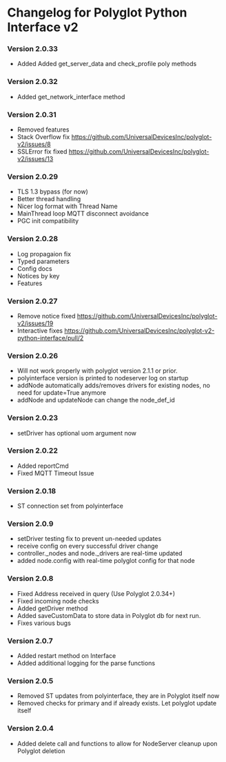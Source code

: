 # __Changelog for Polyglot Python Interface v2__


### Version 2.0.33
* Added Added get_server_data and check_profile poly methods

### Version 2.0.32
* Added get_network_interface method

### Version 2.0.31
* Removed features
* Stack Overflow fix https://github.com/UniversalDevicesInc/polyglot-v2/issues/8
* SSLError fix fixed https://github.com/UniversalDevicesInc/polyglot-v2/issues/13

### Version 2.0.29
* TLS 1.3 bypass (for now)
* Better thread handling
* Nicer log format with Thread Name
* MainThread loop MQTT disconnect avoidance
* PGC init compatibility

### Version 2.0.28
* Log propagaion fix
* Typed parameters
* Config docs
* Notices by key
* Features

### Version 2.0.27
* Remove notice fixed https://github.com/UniversalDevicesInc/polyglot-v2/issues/19
* Interactive fixes https://github.com/UniversalDevicesInc/polyglot-v2-python-interface/pull/2

### Version 2.0.26
* Will not work properly with polyglot version 2.1.1 or prior.
* polyinterface version is printed to nodeserver log on startup
* addNode automatically adds/removes drivers for existing nodes, no need for update=True anymore
* addNode and updateNode can change the node_def_id

### Version 2.0.23
* setDriver has optional uom argument now

### Version 2.0.22
* Added reportCmd
* Fixed MQTT Timeout Issue

### Version 2.0.18
* ST connection set from polyinterface

### Version 2.0.9
* setDriver testing fix to prevent un-needed updates
* receive config on every successful driver change
* controller.\_nodes and node.\_drivers are real-time updated
* added node.config with real-time polyglot config for that node

### Version 2.0.8
* Fixed Address received in query (Use Polyglot 2.0.34+)
* Fixed incoming node checks
* Added getDriver method
* Added saveCustomData to store data in Polyglot db for next run.
* Fixes various bugs

### Version 2.0.7
* Added restart method on Interface
* Added additional logging for the parse functions

### Version 2.0.5
* Removed ST updates from polyinterface, they are in Polyglot itself now
* Removed checks for primary and if already exists. Let polyglot update itself

### Version 2.0.4
* Added delete call and functions to allow for NodeServer cleanup upon Polyglot deletion
